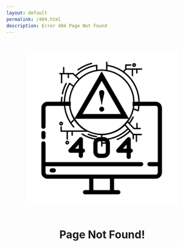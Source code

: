 ```yaml
---
layout: default
permalink: /404.html
description: Error 404 Page Not Found
---
```


<meta name="description" content="Error 404! Skarlet Corp. Managed IT and Cyber Security Services in Dixie County Florida">
<br><br>
<center>
	<div class="container" style="text-align: center;">
		<img src="/assets/errors/404.webp" width="400" height="400" alt="404 Error">
		<br><br>
		<h1>Page Not Found!</h1>
	</div>
</center>
<br><br>